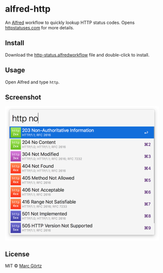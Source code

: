 # alfred-http

An [Alfred](https://www.alfredapp.com/) workflow to quickly lookup HTTP status codes.
Opens [httpstatuses.com](https://httpstatuses.com/) for more details.

## Install

Download the [http-status.alfredworkflow](https://github.com/Dreamseer/alfred-http/raw/main/dist/http-status.alfredworkflow) file and double-click to install.

## Usage

Open Alfred and type `http`.

## Screenshot

![HTTP Status Code](https://raw.githubusercontent.com/Dreamseer/alfred-http/main/screenshot.png)

## License

MIT © [Marc Görtz](https://marcgoertz.de/)
